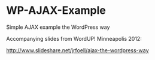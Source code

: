 WP-AJAX-Example
===============

Simple AJAX example the WordPress way

Accompanying slides from WordUP! Minneapolis 2012:

http://www.slideshare.net/jrfoell/ajax-the-wordpress-way